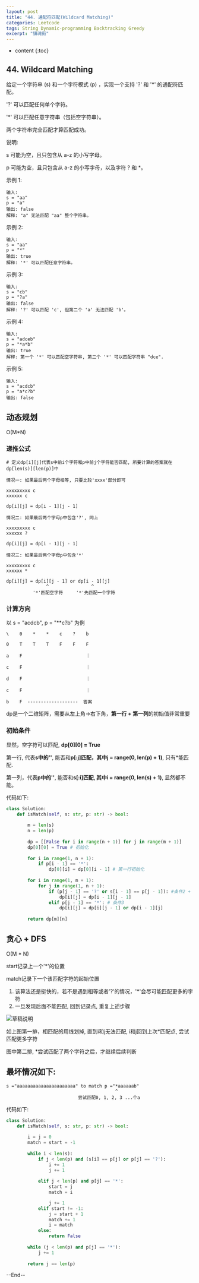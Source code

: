 ```yaml
---
layout: post
title: "44. 通配符匹配(Wildcard Matching)"
categories: Leetcode
tags: String Dynamic-programming Backtracking Greedy
excerpt: "镇魂街"
---
```


* content
{:toc}

## 44. Wildcard Matching

给定一个字符串 (s) 和一个字符模式 (p) ，实现一个支持 '?' 和 '*' 的通配符匹配。

'?' 可以匹配任何单个字符。

'*' 可以匹配任意字符串（包括空字符串）。

两个字符串完全匹配才算匹配成功。

说明:

s 可能为空，且只包含从 a-z 的小写字母。

p 可能为空，且只包含从 a-z 的小写字母，以及字符 ? 和 *。

示例 1:

```
输入:
s = "aa"
p = "a"
输出: false
解释: "a" 无法匹配 "aa" 整个字符串。
```

示例 2:

```
输入:
s = "aa"
p = "*"
输出: true
解释: '*' 可以匹配任意字符串。
```

示例 3:

```
输入:
s = "cb"
p = "?a"
输出: false
解释: '?' 可以匹配 'c', 但第二个 'a' 无法匹配 'b'。
```

示例 4:

```
输入:
s = "adceb"
p = "*a*b"
输出: true
解释: 第一个 '*' 可以匹配空字符串, 第二个 '*' 可以匹配字符串 "dce".
```

示例 5:

```
输入:
s = "acdcb"
p = "a*c?b"
输出: false
```

## 动态规划

O(M*N)

### 递推公式

```
# 定义dp[i][j]代表s中前i个字符和p中前j个字符能否匹配, 所要计算的答案就在dp[len(s)][len(p)]中

情况一: 如果最后两个字母相等, 只要比较'xxxx'部分即可

xxxxxxxxx c
xxxxxx c

dp[i][j] = dp[i - 1][j - 1]

情况二: 如果最后两个字母p中包含'?', 同上

xxxxxxxxx c
xxxxxx ?

dp[i][j] = dp[i - 1][j - 1]

情况三: 如果最后两个字母p中包含'*'

xxxxxxxxx c
xxxxxx *

dp[i][j] = dp[i][j - 1] or dp[i - 1][j]
               ^                ^
          '*'匹配空字符     '*'先匹配一个字符
```

### 计算方向

以 s = "acdcb", p = "**c?b" 为例

```
\    0    *    *    c    ?    b

0    T    T    T    F    F    F

a    F                        ｜

c    F                        ｜

d    F                        ｜

c    F                        ｜

b    F  -------------------  答案
```

dp是一个二维矩阵，需要从左上角->右下角，**第一行 + 第一列**的初始值非常重要

###  初始条件

显然，空字符可以匹配, **dp[0][0] = True**

第一行, 代表**s中的''**, 能否和**p[:j]匹配，其中j = range(0, len(p) + 1)**, 只有*能匹配.

第一列，代表**p中的''**, 能否和**s[:i]匹配, 其中i = range(0, len(s) + 1)**, 显然都不能。

代码如下:

```python
class Solution:
    def isMatch(self, s: str, p: str) -> bool:
        
        m = len(s)
        n = len(p)
        
        dp = [[False for i in range(n + 1)] for j in range(m + 1)]
        dp[0][0] = True # 初始化
        
        for i in range(1, n + 1):
            if p[i - 1] == '*': 
                dp[0][i] = dp[0][i - 1] # 第一行初始化
        
        for i in range(1, m + 1):
            for j in range(1, n + 1):            
                if (p[j - 1] == '?' or s[i - 1] == p[j - 1]): #条件2 + 1
                    dp[i][j] = dp[i - 1][j - 1]
                elif p[j - 1] == '*': # 条件3
                    dp[i][j] = dp[i][j - 1] or dp[i - 1][j]
                
        return dp[m][n]
```

## 贪心 + DFS

O(M * N)

start记录上一个'*'的位置

match记录下一个该匹配字符的起始位置

1. 该算法还是挺快的，若不是遇到相等或者'?'的情况，'*'会尽可能匹配更多的字符
2. 一旦发现后面不能匹配, 回到记录点, 重复上述步骤

![草稿说明](https://geemaple.github.io/images/leetcode-sketch-algorithm-44.jpg)

如上图第一排，相匹配的用线划掉, 直到i和j无法匹配, i和j回到上次*匹配点, 尝试匹配更多字符

图中第二排, *尝试匹配了两个字符之后，才继续后续判断

## 最坏情况如下:

```
s ="aaaaaaaaaaaaaaaaaaaaaa" to match p ="*aaaaaab"
                                         ^
                           尝试匹配0, 1, 2, 3 ...个a
```

代码如下:

```python
class Solution:
    def isMatch(self, s: str, p: str) -> bool:
    
        i = j = 0
        match = start = -1
        
        while i < len(s):
            if j < len(p) and (s[i] == p[j] or p[j] == '?'):
                i += 1
                j += 1
                
            elif j < len(p) and p[j] == '*':
                start = j
                match = i

                j += 1
            elif start != -1:
                j = start + 1
                match += 1
                i = match
            else:
                return False
                
        while (j < len(p) and p[j] == '*'):
            j += 1
            
        return j == len(p)
```

--End--
